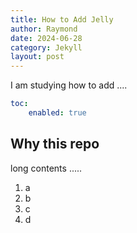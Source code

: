 ```yaml
---
title: How to Add Jelly
author: Raymond
date: 2024-06-28
category: Jekyll
layout: post
---
```


I am studying how to add ....


```yaml
toc:
    enabled: true
```

Why this repo
-------------

long contents .....

1. a
2. b
3. c
4. d
